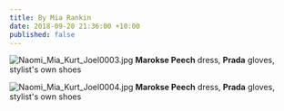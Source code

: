 ```yaml
---
title: By Mia Rankin
date: 2018-09-20 21:36:00 +10:00
published: false
---
```


![Naomi_Mia_Kurt_Joel0003.jpg](/uploads/Naomi_Mia_Kurt_Joel0003.jpg)
**Marokse Peech** dress, **Prada** gloves, stylist's own shoes

![Naomi_Mia_Kurt_Joel0004.jpg](/uploads/Naomi_Mia_Kurt_Joel0004.jpg)
**Marokse Peech** dress, **Prada** gloves, stylist's own shoes

